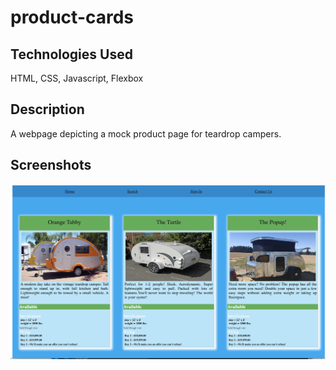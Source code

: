 # product-cards

## Technologies Used
HTML, CSS, Javascript, Flexbox

## Description
A webpage depicting a mock product page for teardrop campers.

## Screenshots
![screenshot-1](./screenshots/teardrop-1.png)
